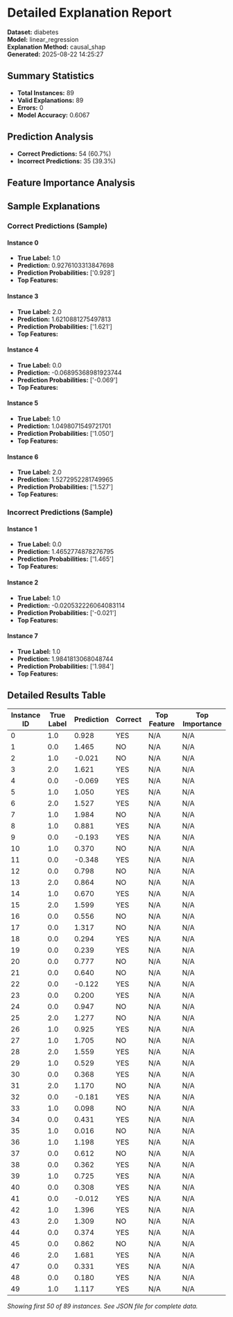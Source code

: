 # Detailed Explanation Report

**Dataset:** diabetes  
**Model:** linear_regression  
**Explanation Method:** causal_shap  
**Generated:** 2025-08-22 14:25:27  

## Summary Statistics

- **Total Instances:** 89
- **Valid Explanations:** 89
- **Errors:** 0
- **Model Accuracy:** 0.6067

## Prediction Analysis

- **Correct Predictions:** 54 (60.7%)
- **Incorrect Predictions:** 35 (39.3%)

## Feature Importance Analysis

## Sample Explanations

### Correct Predictions (Sample)

#### Instance 0

- **True Label:** 1.0
- **Prediction:** 0.9276103313847698
- **Prediction Probabilities:** ['0.928']
- **Top Features:**

#### Instance 3

- **True Label:** 2.0
- **Prediction:** 1.6210881275497813
- **Prediction Probabilities:** ['1.621']
- **Top Features:**

#### Instance 4

- **True Label:** 0.0
- **Prediction:** -0.06895368981923744
- **Prediction Probabilities:** ['-0.069']
- **Top Features:**

#### Instance 5

- **True Label:** 1.0
- **Prediction:** 1.0498071549721701
- **Prediction Probabilities:** ['1.050']
- **Top Features:**

#### Instance 6

- **True Label:** 2.0
- **Prediction:** 1.5272952281749965
- **Prediction Probabilities:** ['1.527']
- **Top Features:**

### Incorrect Predictions (Sample)

#### Instance 1

- **True Label:** 0.0
- **Prediction:** 1.4652774878276795
- **Prediction Probabilities:** ['1.465']
- **Top Features:**

#### Instance 2

- **True Label:** 1.0
- **Prediction:** -0.020532226064083114
- **Prediction Probabilities:** ['-0.021']
- **Top Features:**

#### Instance 7

- **True Label:** 1.0
- **Prediction:** 1.9841813068048744
- **Prediction Probabilities:** ['1.984']
- **Top Features:**

## Detailed Results Table

| Instance ID | True Label | Prediction | Correct | Top Feature | Top Importance |
|-------------|------------|------------|---------|-------------|----------------|
| 0 | 1.0 | 0.928 | YES | N/A | N/A |
| 1 | 0.0 | 1.465 | NO | N/A | N/A |
| 2 | 1.0 | -0.021 | NO | N/A | N/A |
| 3 | 2.0 | 1.621 | YES | N/A | N/A |
| 4 | 0.0 | -0.069 | YES | N/A | N/A |
| 5 | 1.0 | 1.050 | YES | N/A | N/A |
| 6 | 2.0 | 1.527 | YES | N/A | N/A |
| 7 | 1.0 | 1.984 | NO | N/A | N/A |
| 8 | 1.0 | 0.881 | YES | N/A | N/A |
| 9 | 0.0 | -0.193 | YES | N/A | N/A |
| 10 | 1.0 | 0.370 | NO | N/A | N/A |
| 11 | 0.0 | -0.348 | YES | N/A | N/A |
| 12 | 0.0 | 0.798 | NO | N/A | N/A |
| 13 | 2.0 | 0.864 | NO | N/A | N/A |
| 14 | 1.0 | 0.670 | YES | N/A | N/A |
| 15 | 2.0 | 1.599 | YES | N/A | N/A |
| 16 | 0.0 | 0.556 | NO | N/A | N/A |
| 17 | 0.0 | 1.317 | NO | N/A | N/A |
| 18 | 0.0 | 0.294 | YES | N/A | N/A |
| 19 | 0.0 | 0.239 | YES | N/A | N/A |
| 20 | 0.0 | 0.777 | NO | N/A | N/A |
| 21 | 0.0 | 0.640 | NO | N/A | N/A |
| 22 | 0.0 | -0.122 | YES | N/A | N/A |
| 23 | 0.0 | 0.200 | YES | N/A | N/A |
| 24 | 0.0 | 0.947 | NO | N/A | N/A |
| 25 | 2.0 | 1.277 | NO | N/A | N/A |
| 26 | 1.0 | 0.925 | YES | N/A | N/A |
| 27 | 1.0 | 1.705 | NO | N/A | N/A |
| 28 | 2.0 | 1.559 | YES | N/A | N/A |
| 29 | 1.0 | 0.529 | YES | N/A | N/A |
| 30 | 0.0 | 0.368 | YES | N/A | N/A |
| 31 | 2.0 | 1.170 | NO | N/A | N/A |
| 32 | 0.0 | -0.181 | YES | N/A | N/A |
| 33 | 1.0 | 0.098 | NO | N/A | N/A |
| 34 | 0.0 | 0.431 | YES | N/A | N/A |
| 35 | 1.0 | 0.016 | NO | N/A | N/A |
| 36 | 1.0 | 1.198 | YES | N/A | N/A |
| 37 | 0.0 | 0.612 | NO | N/A | N/A |
| 38 | 0.0 | 0.362 | YES | N/A | N/A |
| 39 | 1.0 | 0.725 | YES | N/A | N/A |
| 40 | 0.0 | 0.308 | YES | N/A | N/A |
| 41 | 0.0 | -0.012 | YES | N/A | N/A |
| 42 | 1.0 | 1.396 | YES | N/A | N/A |
| 43 | 2.0 | 1.309 | NO | N/A | N/A |
| 44 | 0.0 | 0.374 | YES | N/A | N/A |
| 45 | 0.0 | 0.862 | NO | N/A | N/A |
| 46 | 2.0 | 1.681 | YES | N/A | N/A |
| 47 | 0.0 | 0.331 | YES | N/A | N/A |
| 48 | 0.0 | 0.180 | YES | N/A | N/A |
| 49 | 1.0 | 1.117 | YES | N/A | N/A |

*Showing first 50 of 89 instances. See JSON file for complete data.*
